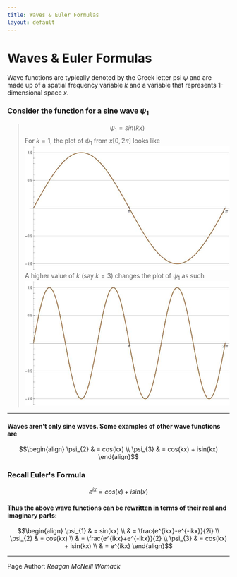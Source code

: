 ```yaml
---
title: Waves & Euler Formulas
layout: default
---
```


# Waves & Euler Formulas
Wave functions are typically denoted by the Greek letter psi $\psi$ and are made up of a spatial frequency variable $k$ and a variable that represents 1-dimensional space $x$.

### Consider the function for a sine wave $\psi_{1}$
> $$\psi_{1} = sin(kx)$$
> For $k=1$, the plot of $\psi_{1}$ from $x[0,2\pi]$ looks like \
> ![Plot 1](images/waves-and-euler-formulas-1.jpg) \
> A higher value of $k$ (say $k=3$) changes the plot of $\psi_{1}$ as such \
> ![Plot 2](images/waves-and-euler-formulas-2.jpg)

---

#### Waves aren't only sine waves. Some examples of other wave functions are
$$\begin{align}
\psi_{2} & = cos(kx) \\
\psi_{3} & = cos(kx) + isin(kx)
\end{align}$$

### Recall Euler's Formula
$$e^{ix} = cos(x) + isin(x)$$

#### Thus the above wave functions can be rewritten in terms of their real and imaginary parts:
$$\begin{align}
\psi_{1} & = sin(kx) \\
    & = \frac{e^{ikx}-e^{-ikx}}{2i} \\
\psi_{2} & = cos(kx) \\
    & = \frac{e^{ikx}+e^{-ikx}}{2} \\
\psi_{3} & = cos(kx) + isin(kx) \\
    & = e^{ikx}
\end{align}$$

---

Page Author: *Reagan McNeill Womack*